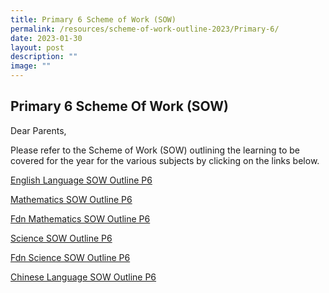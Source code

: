 ```yaml
---
title: Primary 6 Scheme of Work (SOW)
permalink: /resources/scheme-of-work-outline-2023/Primary-6/
date: 2023-01-30
layout: post
description: ""
image: ""
---
```

## Primary 6 Scheme Of Work (SOW)

Dear Parents,

Please refer to the Scheme of Work (SOW) outlining the learning to be covered for the year for the various subjects by clicking on the links below.

[English Language SOW Outline P6](/files/2023%20P6%20SOW/P6%20EL%20SOW%20Outline.pdf)

[Mathematics SOW Outline P6](/files/2023%20P6%20SOW/P6%20Std%20Math%20SOW%20Outline.pdf)

[Fdn Mathematics SOW Outline P6](/files/2023%20P6%20SOW/P6%20Fdn%20Math%20SOW%20Outline.pdf)

[Science SOW Outline P6](/files/2023%20P6%20SOW/P6%20Science%20SOW%20Outline.pdf)

[Fdn Science SOW Outline P6](/files/2023%20P6%20SOW/P6%20Fdn%20Science%20SOW%20Outline.pdf)

[Chinese Language SOW Outline P6](/files/2023%20P6%20SOW/P6%20CL%20SOW%20Outline.pdf)